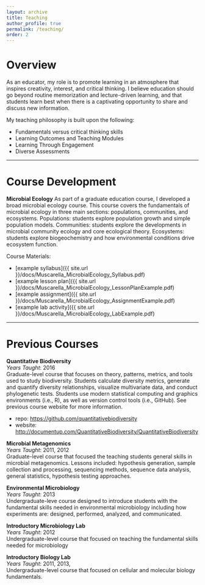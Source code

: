 ```yaml
---
layout: archive
title: Teaching
author_profile: true
permalink: /teaching/
order: 2
---
```


# Overview

As an educator, my role is to promote learning in an atmosphere that inspires creativity, interest, and critical thinking. I believe education should go beyond routine memorization and lecture-driven learning, and that students learn best when there is a captivating opportunity to share and discuss new information.

My teaching philosophy is built upon the following:

+ Fundamentals versus critical thinking skills
+ Learning Outcomes and Teaching Modules
+ Learning Through Engagement
+ Diverse Assessments

---
# Course Development

**Microbial Ecology**
As part of a graduate education course, I developed a broad microbial ecology course. This course covers the fundamentals of microbial ecology in three main sections: populations, communities, and ecosystems. Populations: students explore population growth and simple population models. Communities: students explore the developments in microbial community ecology and core ecological theory. Ecosystems: students explore biogeochemistry and how environmental conditions drive ecosystem function.

Course Materials:

+ [example syllabus]({{ site.url }}/docs/Muscarella_MicrobialEcology_Syllabus.pdf)
+ [example lesson plan]({{ site.url }}/docs/Muscarella_MicrobialEcology_LessonPlanExample.pdf)
+ [example assignment]({{ site.url }}/docs/Muscarella_MicrobialEcology_AssignmentExample.pdf)
+ [example lab activity]({{ site.url }}/docs/Muscarella_MicrobialEcology_LabExample.pdf)

---
# Previous Courses

**Quantitative Biodiversity** <br>
*Years Taught*: 2016 <br>
Graduate-level course that focuses on theory, patterns, metrics, and tools used to study biodiversity. Students calculate diversity metrics, generate and quantify diversity relationships, visualize multivariate data, and conduct phylogenetic tests. Students use modern statistical computing and graphics environments (i.e., R), as well as version control tools (i.e., GitHub). See previous course website for more information.

+ repo: https://github.com/quantitativebiodiversity
+ website: http://documentup.com/QuantitativeBiodiversity/QuantitativeBiodiversity

**Microbial Metagenomics** <br>
*Years Taught*: 2011, 2012<br>
Graduate-level course that focused the teaching students general skills in microbial metagenomics. Lessons included: hypothesis generation, sample collection and processing, sequencing methods, sequence data analysis, general statistics, hypothesis testing approaches.

**Environmental Microbiology** <br>
*Years Taught*: 2013<br>
Undergraduate-leve course designed to introduce students with the fundamental skills needed in environmental microbiology including how experiments are: designed, performed, analyzed, and communicated.

**Introductory Microbiology Lab** <br>
*Years Taught*: 2012<br>
Undergraduate-level course that focused on teaching the fundamental skills needed for microbiology


**Introductory Biology Lab** <br>
*Years Taught*: 2011, 2013, <br>
Undergraduate-level course that focused on cellular and molecular biology fundamentals.
